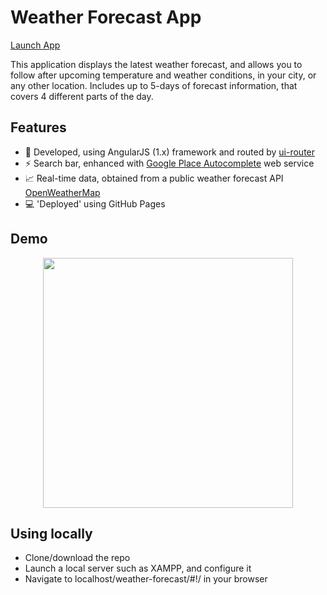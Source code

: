 # Weather Forecast App
 <p><a href="https://krisrss.github.io/weather-forecast/" >Launch App</a></p>

<p>This application displays the latest weather forecast, and allows you to follow after upcoming temperature and weather conditions, in your city, or any other location. Includes up to 5-days of forecast information, that covers 4 different parts of the day.</p>

## Features
* :hammer: Developed, using AngularJS (1.x) framework and routed by <a href="https://github.com/angular-ui/ui-router" >ui-router</a>
* :zap: Search bar, enhanced with <a href="https://developers.google.com/places/web-service/autocomplete" >Google Place Autocomplete</a>  web service 
* :chart_with_upwards_trend: Real-time data, obtained from a public weather forecast API <a href="https://openweathermap.org" >OpenWeatherMap</a>
* :computer: 'Deployed' using GitHub Pages

## Demo
<div align="center">
  <img src="https://i.imgur.com/A2212xn.png" width=400px/>
</div>

## Using locally
* Clone/download the repo
* Launch a local server such as XAMPP, and configure it
* Navigate to localhost/weather-forecast/#!/ in your browser
